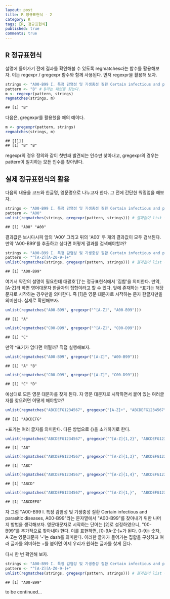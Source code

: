 ```yaml
---
layout: post
title: R 정규표현식 - 2
category: R
tags: [R, 정규표현식]
published: true
comments: true 
---
```


R 정규표현식
------------

설명에 들어가기 전에 결과를 확인해볼 수 있도록 regmatches라는 함수를 활용해보자.
이는 regexpr / gregexpr 함수와 함께 사용된다.
먼저 regexpr을 활용해 보자.

``` r
strings <- "A00-B99 I. 특정 감염성 및 기생충성 질환 Certain infectious and parasitic diseases, A00-B99"
pattern <- "B" # B라는 패턴을 찾는다.
m <- regexpr(pattern, strings) 
regmatches(strings, m)
```

    ## [1] "B"

다음은, gregexpr를 활용했을 때의 예이다.

``` r
m <- gregexpr(pattern, strings)
regmatches(strings, m)
```

    ## [[1]]
    ## [1] "B" "B"

regexpr의 경우 정의와 같이 첫번째 발견되는 인수만 찾아내고,
gregexpr의 경우는 pattern이 일치하는 모든 인수를 찾아낸다.

실제 정규표현식의 활용
----------------------

다음의 내용을 코드와 한글명, 영문명으로 나누고자 한다.
그 전에 간단한 워밍업을 해보자.

``` r
strings <- "A00-B99 I. 특정 감염성 및 기생충성 질환 Certain infectious and parasitic diseases, A00-B99"
pattern <- "A00"
unlist(regmatches(strings, gregexpr(pattern, strings))) # 결과값이 list 구조이기 때문에 unlist 적용
```

    ## [1] "A00" "A00"

결과값은 보시다시피 앞의 'A00' 그리고 뒤의 'A00' 두 개의 결과값이 모두 검색된다.
만약 'A00-B99'를 추출하고 싶다면 어떻게 결과를 검색해야할까?

``` r
strings <- "A00-B99 I. 특정 감염성 및 기생충성 질환 Certain infectious and parasitic diseases, A00-B99"
pattern <- "^[A-Z][A-Z0-9-]+"
unlist(regmatches(strings, gregexpr(pattern, strings))) # 결과값이 list 구조이기 때문에 unlist 적용 
```

    ## [1] "A00-B99"

여기서 약간의 설명이 필요한데 대괄호'\[\]'는 정규표현식에서 '집합'을 의미한다.
만약, \[A-Z\]라 하면 영어대문자 한글자의 집합이라고 할 수 있다. 앞에 존재하는 ^표기는 해당 문자로 시작하는 경우만을 의미한다. 즉 [1]은 영문 대문자로 시작하는 문자 한글자만을 의미한다. 실제로 확인해보자.

``` r
unlist(regmatches("A00-B99", gregexpr("^[A-Z]", "A00-B99")))
```

    ## [1] "A"

``` r
unlist(regmatches("C00-D99", gregexpr("^[A-Z]", "C00-D99")))
```

    ## [1] "C"

만약 ^표기가 없다면 어떨까? 직접 실행해보자.

``` r
unlist(regmatches("A00-B99", gregexpr("[A-Z]", "A00-B99")))
```

    ## [1] "A" "B"

``` r
unlist(regmatches("C00-D99", gregexpr("[A-Z]", "C00-D99")))
```

    ## [1] "C" "D"

예상대로 모든 영문 대문자를 찾게 된다. 자 영문 대문자로 시작하면서 붙어 있는 여러글자를 찾으려면 어떻게 해야할까?

``` r
unlist(regmatches("ABCDEFG1234567", gregexpr("[A-Z]+", "ABCDEFG1234567")))
```

    ## [1] "ABCDEFG"

+표기는 여러 글자를 의미한다. 다른 방법으로 {}을 소개하기로 한다.

``` r
unlist(regmatches("ABCDEFG1234567", gregexpr("^[A-Z]{1,2}", "ABCDEFG1234567"))) # 1~2글자
```

    ## [1] "AB"

``` r
unlist(regmatches("ABCDEFG1234567", gregexpr("^[A-Z]{1,3}", "ABCDEFG1234567"))) # 1~3글자 
```

    ## [1] "ABC"

``` r
unlist(regmatches("ABCDEFG1234567", gregexpr("^[A-Z]{1,4}", "ABCDEFG1234567"))) # 1~4글자
```

    ## [1] "ABCD"

``` r
unlist(regmatches("ABCDEFG1234567", gregexpr("^[A-Z]{1,}",  "ABCDEFG1234567"))) # 1이상의 글자
```

    ## [1] "ABCDEFG"

자 그럼 "A00-B99 I. 특정 감염성 및 기생충성 질환 Certain infectious and parasitic diseases, A00-B99"라는 문자열에서 "A00-B99"를 찾아내기 위한 나머지 방법을 생각해보자.
영문대문자로 시작하는 단어는 [2]로 설정하였으니, "00-B99"를 추가적으로 찾아내야 한다. 이를 표현하면, \[0-9A-Z-\]+가 된다. 0-9는 숫자, A-Z는 영문대문자 '-'는 dash를 의미한다. 이러한 글자가 들어가는 집합을 구성하고 여러 글자를 의미하는 +를 붙이면 이제 우리가 원하는 글자를 찾게 된다.

다시 한 번 확인해 보자.

``` r
strings <- "A00-B99 I. 특정 감염성 및 기생충성 질환 Certain infectious and parasitic diseases, A00-B99"
pattern <- "^[A-Z][A-Z0-9-]+"
unlist(regmatches(strings, gregexpr(pattern, strings))) # 결과값이 list 구조이기 때문에 unlist 적용 
```

    ## [1] "A00-B99"

to be continued...
